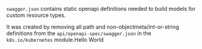 `swagger.json` contains static openapi definitions needed to build models for custom resource types.

It was created by removing all path and non-objectmeta/int-or-string definitions from 
the `api/openapi-spec/swagger.json` in the `k8s.io/kubernetes` module.Hello World
